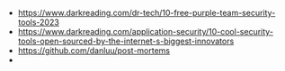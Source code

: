 * https://www.darkreading.com/dr-tech/10-free-purple-team-security-tools-2023
* https://www.darkreading.com/application-security/10-cool-security-tools-open-sourced-by-the-internet-s-biggest-innovators
* https://github.com/danluu/post-mortems
* 